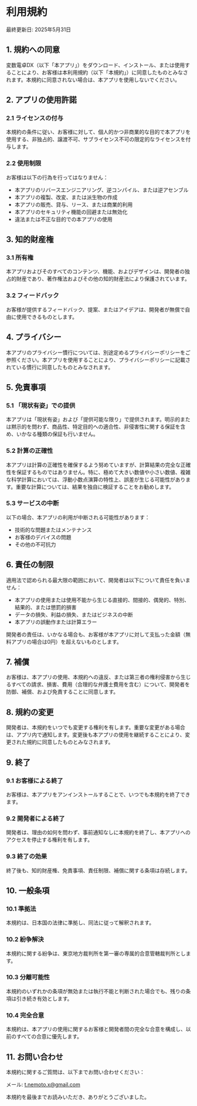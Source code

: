 # 利用規約

最終更新日: 2025年5月31日

## 1. 規約への同意

変数電卓DX（以下「本アプリ」）をダウンロード、インストール、または使用することにより、お客様は本利用規約（以下「本規約」）に同意したものとみなされます。本規約に同意されない場合は、本アプリを使用しないでください。

## 2. アプリの使用許諾

### 2.1 ライセンスの付与

本規約の条件に従い、お客様に対して、個人的かつ非商業的な目的で本アプリを使用する、非独占的、譲渡不可、サブライセンス不可の限定的なライセンスを付与します。

### 2.2 使用制限

お客様は以下の行為を行ってはなりません：

- 本アプリのリバースエンジニアリング、逆コンパイル、または逆アセンブル
- 本アプリの複製、改変、または派生物の作成
- 本アプリの販売、貸与、リース、または商業的利用
- 本アプリのセキュリティ機能の回避または無効化
- 違法または不正な目的での本アプリの使用

## 3. 知的財産権

### 3.1 所有権

本アプリおよびそのすべてのコンテンツ、機能、およびデザインは、開発者の独占的財産であり、著作権法およびその他の知的財産法により保護されています。

### 3.2 フィードバック

お客様が提供するフィードバック、提案、またはアイデアは、開発者が無償で自由に使用できるものとします。

## 4. プライバシー

本アプリのプライバシー慣行については、別途定めるプライバシーポリシーをご参照ください。本アプリを使用することにより、プライバシーポリシーに記載されている慣行に同意したものとみなされます。

## 5. 免責事項

### 5.1 「現状有姿」での提供

本アプリは「現状有姿」および「提供可能な限り」で提供されます。明示的または黙示的を問わず、商品性、特定目的への適合性、非侵害性に関する保証を含め、いかなる種類の保証も行いません。

### 5.2 計算の正確性

本アプリは計算の正確性を確保するよう努めていますが、計算結果の完全な正確性を保証するものではありません。特に、極めて大きい数値や小さい数値、複雑な科学計算においては、浮動小数点演算の特性上、誤差が生じる可能性があります。重要な計算については、結果を独自に検証することをお勧めします。

### 5.3 サービスの中断

以下の場合、本アプリの利用が中断される可能性があります：

- 技術的な問題またはメンテナンス
- お客様のデバイスの問題
- その他の不可抗力

## 6. 責任の制限

適用法で認められる最大限の範囲において、開発者は以下について責任を負いません：

- 本アプリの使用または使用不能から生じる直接的、間接的、偶発的、特別、結果的、または懲罰的損害
- データの損失、利益の損失、またはビジネスの中断
- 本アプリの誤動作または計算エラー

開発者の責任は、いかなる場合も、お客様が本アプリに対して支払った金額（無料アプリの場合は0円）を超えないものとします。

## 7. 補償

お客様は、本アプリの使用、本規約への違反、または第三者の権利侵害から生じるすべての請求、損害、費用（合理的な弁護士費用を含む）について、開発者を防御、補償、および免責することに同意します。

## 8. 規約の変更

開発者は、本規約をいつでも変更する権利を有します。重要な変更がある場合は、アプリ内で通知します。変更後も本アプリの使用を継続することにより、変更された規約に同意したものとみなされます。

## 9. 終了

### 9.1 お客様による終了

お客様は、本アプリをアンインストールすることで、いつでも本規約を終了できます。

### 9.2 開発者による終了

開発者は、理由の如何を問わず、事前通知なしに本規約を終了し、本アプリへのアクセスを停止する権利を有します。

### 9.3 終了の効果

終了後も、知的財産権、免責事項、責任制限、補償に関する条項は存続します。

## 10. 一般条項

### 10.1 準拠法

本規約は、日本国の法律に準拠し、同法に従って解釈されます。

### 10.2 紛争解決

本規約に関する紛争は、東京地方裁判所を第一審の専属的合意管轄裁判所とします。

### 10.3 分離可能性

本規約のいずれかの条項が無効または執行不能と判断された場合でも、残りの条項は引き続き有効とします。

### 10.4 完全合意

本規約は、本アプリの使用に関するお客様と開発者間の完全な合意を構成し、以前のすべての合意に優先します。

## 11. お問い合わせ

本規約に関するご質問は、以下までお問い合わせください：

メール: t.nemoto.x@gmail.com

本規約を最後までお読みいただき、ありがとうございました。